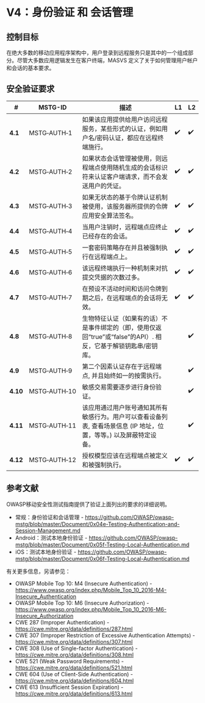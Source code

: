 # V4：身份验证 和 会话管理

## 控制目标

在绝大多数的移动应用程序架构中，用户登录到远程服务只是其中的一个组成部分。尽管大多数应用逻辑发生在客户终端，MASVS 定义了关于如何管理用户帐户和会话的基本要求。

## 安全验证要求

| # | MSTG-ID | 描述 | L1 | L2 |
| --- | --- | --- | --- | --- |
| **4.1** | MSTG‑AUTH‑1 | 如果该应用提供给用户访问远程服务，某些形式的认证，例如用户名/密码认证，都应在远程终端施行。 | ✔️| ✔️ |
| **4.2** | MSTG‑AUTH‑2 | 如果状态会话管理被使用，则远程端点使用随机生成的会话标识符来认证客户端请求，而不会发送用户的凭证。 | ✔️| ✔️|
| **4.3** | MSTG‑AUTH‑3 | 如果无状态的基于令牌认证机制被使用，该服务器所提供的令牌应用安全算法签名。 | ✔️| ✔️ |
| **4.4** | MSTG‑AUTH‑4 | 当用户注销时，远程端点应终止已经存在的会话。 | ✔️| ✔️ |
| **4.5** | MSTG‑AUTH‑5 | 一套密码策略存在并且被强制执行在远程端点上。  | ✔️| ✔️ |
| **4.6** | MSTG‑AUTH‑6 | 该远程终端执行一种机制来对抗提交凭据的次数过多。 | ✔️| ✔️ |
| **4.7** | MSTG‑AUTH‑7 | 在预设不活动时间和访问令牌到期之后，在远程端点的会话将无效。 | ✔️| ✔️ |
| **4.8** | MSTG‑AUTH‑8 | 生物特征认证（如果有的话）不是事件绑定的（即，使用仅返回“true”或“false”的API）. 相反，它基于解锁钥匙串/密钥库。  | | ✔️|
| **4.9** | MSTG‑AUTH‑9 | 第二个因素认证存在于远程端点, 并且始终如一的按需执行。 | | ✔️ |
| **4.10** | MSTG‑AUTH‑10 | 敏感交易需要逐步进行身份验证。 | | ✔️ |
| **4.11** | MSTG‑AUTH‑11 | 该应用通过用户账号通知其所有敏感行为。用户可以查看设备列表, 查看场景信息 (IP 地址，位置，等等。) 以及屏蔽特定设备。 | | ✔️ |
| **4.12** | MSTG‑AUTH‑12 | 授权模型应该在远程端点被定义和被强制执行。 | ✔️| ✔️ |

<div style="page-break-after: always;">
</div>

## 参考文献

OWASP移动安全性测试指南提供了验证上面列出的要求的详细说明。

- 常规：身份验证和会话管理 - <https://github.com/OWASP/owasp-mstg/blob/master/Document/0x04e-Testing-Authentication-and-Session-Management.md>
- Android：测试本地身份验证 - <https://github.com/OWASP/owasp-mstg/blob/master/Document/0x05f-Testing-Local-Authentication.md>
- iOS：测试本地身份验证 - <https://github.com/OWASP/owasp-mstg/blob/master/Document/0x06f-Testing-Local-Authentication.md>

有关更多信息，另请参见：

- OWASP Mobile Top 10: M4 (Insecure Authentication) - <https://www.owasp.org/index.php/Mobile_Top_10_2016-M4-Insecure_Authentication>
- OWASP Mobile Top 10: M6 (Insecure Authorization) - <https://www.owasp.org/index.php/Mobile_Top_10_2016-M6-Insecure_Authorization>
- CWE 287 (Improper Authentication) - <https://cwe.mitre.org/data/definitions/287.html>
- CWE 307 (Improper Restriction of Excessive Authentication Attempts) - <https://cwe.mitre.org/data/definitions/307.html>
- CWE 308 (Use of Single-factor Authentication) - <https://cwe.mitre.org/data/definitions/308.html>
- CWE 521 (Weak Password Requirements) - <https://cwe.mitre.org/data/definitions/521.html>
- CWE 604 (Use of Client-Side Authentication) - <https://cwe.mitre.org/data/definitions/604.html>
- CWE 613 (Insufficient Session Expiration) - <https://cwe.mitre.org/data/definitions/613.html>
